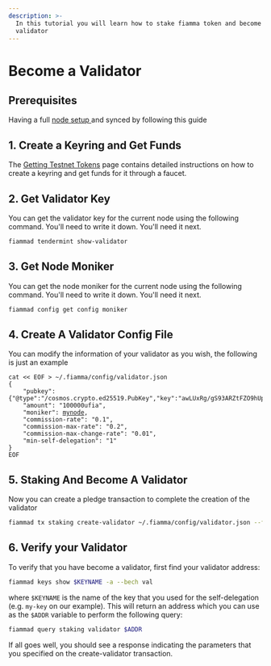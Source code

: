 ```yaml
---
description: >-
  In this tutorial you will learn how to stake fiamma token and become a fiamma
  validator
---
```


# Become a Validator

## Prerequisites[​](https://docs.babylonchain.io/docs/user-guides/btc-staking-testnet/become-validator#prerequisites) <a href="#prerequisites" id="prerequisites"></a>

Having a full [node setup ](set-up-a-node.md)and synced by following this guide

## 1. Create a Keyring and Get Funds <a href="#id-1-create-a-keyring-and-get-funds" id="id-1-create-a-keyring-and-get-funds"></a>

The [Getting Testnet Tokens](getting-testnet-tokens.md) page contains detailed instructions on how to create a keyring and get funds for it through a faucet.

## 2. Get Validator Key <a href="#id-1-create-a-keyring-and-get-funds" id="id-1-create-a-keyring-and-get-funds"></a>

You can get the validator key for the current node using the following command. You'll need to write it down. You'll need it next.

```bash
fiammad tendermint show-validator
```

## 3. Get Node Moniker <a href="#id-1-create-a-keyring-and-get-funds" id="id-1-create-a-keyring-and-get-funds"></a>

You can get the node moniker for the current node using the following command. You'll need to write it down. You'll need it next.

```bash
fiammad config get config moniker
```

## 4. Create A Validator Config File <a href="#id-1-create-a-keyring-and-get-funds" id="id-1-create-a-keyring-and-get-funds"></a>

You can modify the information of your validator as you wish, the following is just an example

<pre class="language-bash"><code class="lang-bash">cat &#x3C;&#x3C; EOF > ~/.fiamma/config/validator.json
{
	"pubkey": {"@type":"/cosmos.crypto.ed25519.PubKey","key":"awLUxRg/gS93ARZtFZO9hUpPOsAgh+sco1wxSymQW44="},
	"amount": "100000ufia",
	"moniker": <a data-footnote-ref href="#user-content-fn-1">mynode</a>,
	"commission-rate": "0.1",
	"commission-max-rate": "0.2",
	"commission-max-change-rate": "0.01",
	"min-self-delegation": "1"
}
EOF
</code></pre>

## 5. Staking And Become A Validator <a href="#id-1-create-a-keyring-and-get-funds" id="id-1-create-a-keyring-and-get-funds"></a>

Now you can create a pledge transaction to complete the creation of the validator

```bash
fiammad tx staking create-validator ~/.fiamma/config/validator.json --from $KEYNAME --chain-id fiamma-testnet-1 --node "https://testnet-rpc.fiammachain.io/ --fees 2000ufia"
```

## 6. Verify your Validator <a href="#id-5-verify-your-validator" id="id-5-verify-your-validator"></a>

To verify that you have become a validator, first find your validator address:

```bash
fiammad keys show $KEYNAME -a --bech val
```

where `$KEYNAME` is the name of the key that you used for the self-delegation (e.g. `my-key` on our example). This will return an address which you can use as the `$ADDR` variable to perform the following query:

```bash
fiammad query staking validator $ADDR
```

If all goes well, you should see a response indicating the parameters that you specified on the create-validator transaction.

[^1]: moniker
